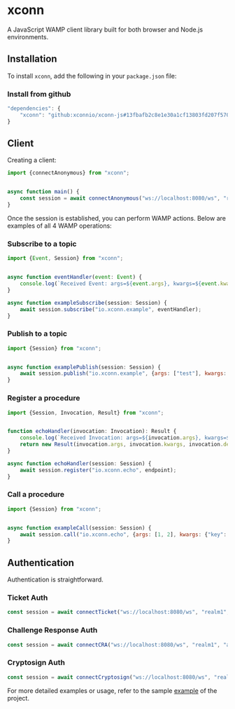 # xconn
A JavaScript WAMP client library built for both browser and Node.js environments.

## Installation

To install `xconn`, add the following in your `package.json` file:

### Install from github

```javascript
"dependencies": {
    "xconn": "github:xconnio/xconn-js#13fbafb2c8e1e30a1cf13803fd207f5705270e24"
}
```

## Client

Creating a client:

```javascript
import {connectAnonymous} from "xconn";


async function main() {
    const session = await connectAnonymous("ws://localhost:8080/ws", "realm1");
}
```

Once the session is established, you can perform WAMP actions. Below are examples of all 4 WAMP
operations:

### Subscribe to a topic

```javascript
import {Event, Session} from "xconn";


async function eventHandler(event: Event) {
    console.log(`Received Event: args=${event.args}, kwargs=${event.kwargs}, details=${event.details}`);
}

async function exampleSubscribe(session: Session) {
    await session.subscribe("io.xconn.example", eventHandler);
}
```

### Publish to a topic

```javascript
import {Session} from "xconn";


async function examplePublish(session: Session) {
    await session.publish("io.xconn.example", {args: ["test"], kwargs: {"key": "value"}});
}
```

### Register a procedure

```javascript
import {Session, Invocation, Result} from "xconn";


function echoHandler(invocation: Invocation): Result {
    console.log(`Received Invocation: args=${invocation.args}, kwargs=${invocation.kwargs}, details=${invocation.details}`);
    return new Result(invocation.args, invocation.kwargs, invocation.details);
}

async function echoHandler(session: Session) {
    await session.register("io.xconn.echo", endpoint);
}
```

### Call a procedure

```javascript
import {Session} from "xconn";


async function exampleCall(session: Session) {
    await session.call("io.xconn.echo", {args: [1, 2], kwargs: {"key": "value"}});
}
```

## Authentication

Authentication is straightforward.

### Ticket Auth

```javascript
const session = await connectTicket("ws://localhost:8080/ws", "realm1", "authid", "ticket");
```

### Challenge Response Auth

```javascript
const session = await connectCRA("ws://localhost:8080/ws", "realm1", "authid", "secret");
```

### Cryptosign Auth

```javascript
const session = await connectCryptosign("ws://localhost:8080/ws", "realm1", "authid", "150085398329d255ad69e82bf47ced397bcec5b8fbeecd28a80edbbd85b49081");
```

For more detailed examples or usage, refer to the sample [example](examples) of the project.
